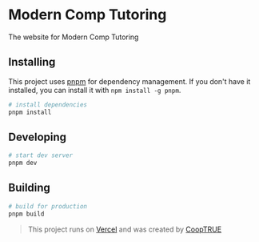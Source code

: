 # Modern Comp Tutoring

The website for Modern Comp Tutoring

## Installing

This project uses [pnpm](https://pnpm.io/) for dependency management. If you don't have it installed, you can install it with `npm install -g pnpm`.

```bash
# install dependencies
pnpm install
```

## Developing

```bash
# start dev server
pnpm dev
```

## Building

```bash
# build for production
pnpm build
```

> This project runs on [Vercel](https://vercel.com/) and was created by [CoopTRUE](https://github.com/CoopTRUE)
